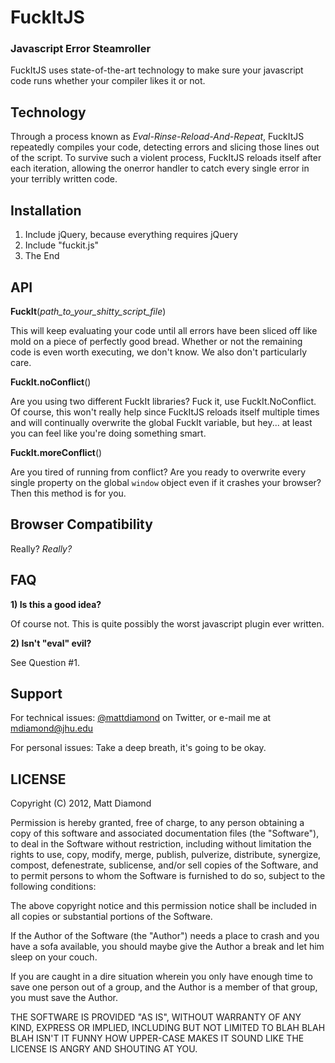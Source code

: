 FuckItJS
========
### Javascript Error Steamroller

FuckItJS uses state-of-the-art technology to make sure your javascript code runs whether your compiler likes it or not.

Technology
----------

Through a process known as *Eval-Rinse-Reload-And-Repeat*, FuckItJS repeatedly compiles your code, detecting errors and slicing those lines out of the script.
To survive such a violent process, FuckItJS reloads itself after each iteration, allowing the onerror handler to catch every single error in your terribly written code.

Installation
------------

1. Include jQuery, because everything requires jQuery
2. Include "fuckit.js"
3. The End

API
---

**FuckIt**(*path_to_your_shitty_script_file*)

This will keep evaluating your code until all errors have been sliced off like mold on a piece of perfectly good bread.
Whether or not the remaining code is even worth executing, we don't know. We also don't particularly care.

**FuckIt.noConflict**()

Are you using two different FuckIt libraries? Fuck it, use FuckIt.NoConflict.
Of course, this won't really help since FuckItJS reloads itself multiple times and will continually overwrite the global FuckIt variable, but hey... at least you can feel like you're doing something smart.

**FuckIt.moreConflict**()

Are you tired of running from conflict? Are you ready to overwrite every single property on the global `window` object even if it crashes your browser? Then this method is for you.

Browser Compatibility
---------------------

Really? *Really?*

FAQ
-------

**1) Is this a good idea?**

Of course not. This is quite possibly the worst javascript plugin ever written.

**2) Isn't "eval" evil?**

See Question #1.

Support
-------

For technical issues: [@mattdiamond](http://twitter.com/mattdiamond) on Twitter, or e-mail me at [mdiamond@jhu.edu](mailto:mdiamond@jhu.edu)

For personal issues: Take a deep breath, it's going to be okay.

LICENSE
-------

Copyright (C) 2012, Matt Diamond

Permission is hereby granted, free of charge, to any person obtaining a copy of this software and associated documentation files (the "Software"), to deal in the Software without restriction, including without limitation the rights to use, copy, modify, merge, publish, pulverize, distribute, synergize, compost, defenestrate, sublicense, and/or sell copies of the Software, and to permit persons to whom the Software is furnished to do so, subject to the following conditions:

The above copyright notice and this permission notice shall be included in all copies or substantial portions of the Software.

If the Author of the Software (the "Author") needs a place to crash and you have a sofa available, you should maybe give the Author a break and let him sleep on your couch.

If you are caught in a dire situation wherein you only have enough time to save one person out of a group, and the Author is a member of that group, you must save the Author.

THE SOFTWARE IS PROVIDED "AS IS", WITHOUT WARRANTY OF ANY KIND, EXPRESS OR IMPLIED, INCLUDING BUT NOT LIMITED TO BLAH BLAH BLAH ISN'T IT FUNNY HOW UPPER-CASE MAKES IT SOUND LIKE THE LICENSE IS ANGRY AND SHOUTING AT YOU.
